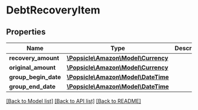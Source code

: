 # DebtRecoveryItem

## Properties
Name | Type | Description | Notes
------------ | ------------- | ------------- | -------------
**recovery_amount** | [**\Popsicle\Amazon\Model\Currency**](Currency.md) |  | [optional] 
**original_amount** | [**\Popsicle\Amazon\Model\Currency**](Currency.md) |  | [optional] 
**group_begin_date** | [**\Popsicle\Amazon\Model\\DateTime**](\DateTime.md) |  | [optional] 
**group_end_date** | [**\Popsicle\Amazon\Model\\DateTime**](\DateTime.md) |  | [optional] 

[[Back to Model list]](../../README.md#documentation-for-models) [[Back to API list]](../../README.md#documentation-for-api-endpoints) [[Back to README]](../../README.md)

